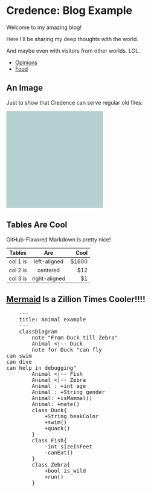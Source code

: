 Credence: Blog Example
======================

Welcome to my amazing blog!

Here I'll be sharing my deep thoughts with the world.

And maybe even with visitors from other worlds. LOL.

* [Opinions](opinions)
* [Food](food)

An Image
--------

Just to show that Credence can serve regular old files:

![my image](image.png)

Tables Are Cool
---------------

GitHub-Flavored Markdown is pretty nice!

| Tables   |      Are      |  Cool |
|----------|:-------------:|------:|
| col 1 is |  left-aligned | $1600 |
| col 2 is |    centered   |   $12 |
| col 3 is | right-aligned |    $1 |

[Mermaid](https://mermaid.js.org/) Is a Zillion Times Cooler!!!!
----------------------------------------------------------------

<pre class="mermaid">
    ---
    title: Animal example
    ---
    classDiagram
        note "From Duck till Zebra"
        Animal <|-- Duck
        note for Duck "can fly<br>can swim<br>can dive<br>can help in debugging"
        Animal <|-- Fish
        Animal <|-- Zebra
        Animal : +int age
        Animal : +String gender
        Animal: +isMammal()
        Animal: +mate()
        class Duck{
            +String beakColor
            +swim()
            +quack()
        }
        class Fish{
            -int sizeInFeet
            -canEat()
        }
        class Zebra{
            +bool is_wild
            +run()
        }
</pre>
